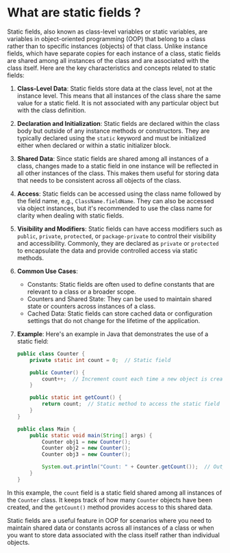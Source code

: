 # What are static fields ?

Static fields, also known as class-level variables or static variables, are variables in object-oriented programming (OOP) that belong to a class rather than to specific instances (objects) of that class. Unlike instance fields, which have separate copies for each instance of a class, static fields are shared among all instances of the class and are associated with the class itself. Here are the key characteristics and concepts related to static fields:

1. **Class-Level Data**: Static fields store data at the class level, not at the instance level. This means that all instances of the class share the same value for a static field. It is not associated with any particular object but with the class definition.

2. **Declaration and Initialization**: Static fields are declared within the class body but outside of any instance methods or constructors. They are typically declared using the `static` keyword and must be initialized either when declared or within a static initializer block.

3. **Shared Data**: Since static fields are shared among all instances of a class, changes made to a static field in one instance will be reflected in all other instances of the class. This makes them useful for storing data that needs to be consistent across all objects of the class.

4. **Access**: Static fields can be accessed using the class name followed by the field name, e.g., `ClassName.fieldName`. They can also be accessed via object instances, but it's recommended to use the class name for clarity when dealing with static fields.

5. **Visibility and Modifiers**: Static fields can have access modifiers such as `public`, `private`, `protected`, or `package-private` to control their visibility and accessibility. Commonly, they are declared as `private` or `protected` to encapsulate the data and provide controlled access via static methods.

6. **Common Use Cases**:

    - Constants: Static fields are often used to define constants that are relevant to a class or a broader scope.
    - Counters and Shared State: They can be used to maintain shared state or counters across instances of a class.
    - Cached Data: Static fields can store cached data or configuration settings that do not change for the lifetime of the application.

7. **Example**: Here's an example in Java that demonstrates the use of a static field:

    ```java
    public class Counter {
        private static int count = 0;  // Static field

        public Counter() {
            count++;  // Increment count each time a new object is created
        }

        public static int getCount() {
            return count;  // Static method to access the static field
        }
    }

    public class Main {
        public static void main(String[] args) {
            Counter obj1 = new Counter();
            Counter obj2 = new Counter();
            Counter obj3 = new Counter();

            System.out.println("Count: " + Counter.getCount());  // Output: Count: 3
        }
    }
    ```

In this example, the `count` field is a static field shared among all instances of the `Counter` class. It keeps track of how many `Counter` objects have been created, and the `getCount()` method provides access to this shared data.

Static fields are a useful feature in OOP for scenarios where you need to maintain shared data or constants across all instances of a class or when you want to store data associated with the class itself rather than individual objects.
